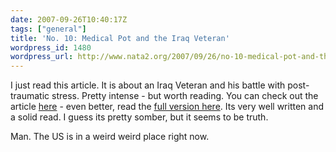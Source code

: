 ```yaml
---
date: 2007-09-26T10:40:17Z
tags: ["general"]
title: 'No. 10: Medical Pot and the Iraq Veteran'
wordpress_id: 1480
wordpress_url: http://www.nata2.org/2007/09/26/no-10-medical-pot-and-the-iraq-veteran/
---
```


<p>I just read this article. It is about an Iraq Veteran and his battle with post-traumatic stress. Pretty intense - but worth reading. You can check out the article <a href="http://www.esquire.com/features/esquire-100/essay1007">here</a> - even better, read the <a href="http://www.esquire.com/print-this/essay1007">full version here</a>. Its very well written and a solid read. I guess its pretty somber, but it seems to be truth. </p> <p>Man. The US is in&nbsp;a weird weird place right now.</p>

